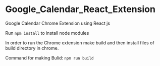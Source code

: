 # Google_Calendar_React_Extension
Google Calendar Chrome Extension using React js

Run ```npm install``` to install node modules

In order to run the Chrome extension make build and then install files of build directory in chrome.

Command for making Bulid: ```npm run build```
